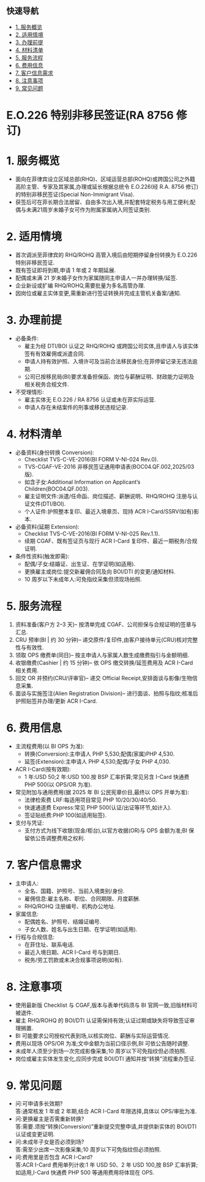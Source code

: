 ## 快速导航
- [1. 服务概览](#1-服务概览)
- [2. 适用情境](#2-适用情境)
- [3. 办理前提](#3-办理前提)
- [4. 材料清单](#4-材料清单)
- [5. 服务流程](#5-服务流程)
- [6. 费用信息](#6-费用信息)
- [7. 客户信息需求](#7-客户信息需求)
- [8. 注意事项](#8-注意事项)
- [9. 常见问题](#9-常见问题)

# E.O.226 特别非移民签证(RA 8756 修订)

# 1. 服务概览
- 面向在菲律宾设立区域总部(RHQ)、区域运营总部(ROHQ)或跨国公司之外籍高阶主管、专家及其家属,办理或延长根据总统令 E.O.226(经 R.A. 8756 修订)的特别非移民签证(Special Non-Immigrant Visa).
- 获签后可在菲长期合法居留、自由多次出入境,并配套特定税务与用工便利;配偶与未满21周岁未婚子女可作为附属家属纳入同签证类别.

# 2. 适用情境
- 首次调派至菲律宾的 RHQ/ROHQ 高管入境后由短期停留身份转换为 E.O.226 特别非移民签证.
- 既有签证即将到期,申请 1 年或 2 年期延展.
- 配偶或未满 21 岁未婚子女作为家属随同主申请人一并办理转换/延签.
- 企业新设或扩编 RHQ/ROHQ,需要批量为多名高管办理.
- 因岗位或雇主实体变更,需重新进行签证转换并完成主管机关备案/通知.

# 3. 办理前提
- 必备条件:
  - 雇主为经 DTI/BOI 认证之 RHQ/ROHQ 或跨国公司实体,且申请人与该实体签有有效雇佣或派遣合同.
  - 申请人持有效护照、入境许可及当前合法移民身份;在菲停留记录无违法逾期.
  - 公司已按移民局(BI)要求准备担保函、岗位与薪酬证明、财政能力证明及相关税务合规文件.
- 不受理情形:
  - 雇主实体无 E.O.226 / RA 8756 认证或未在菲实际运营.
  - 申请人存在未结案件的刑事或移民违规记录.

# 4. 材料清单
- 必备资料(身份转换 Conversion):
  - Checklist TVS-C-VE-2016(BI FORM V-NI-024 Rev.0).
  - TVS-CGAF-VE-2016 非移民签证通用申请表(BOC04.QF.002,2025/03 版).
  - 如含子女:Additional Information on Applicant’s Children(BOC04.QF.003).
  - 雇主证明文件:派遣/任命函、岗位描述、薪酬说明、RHQ/ROHQ 注册与认证文件(DTI/BOI).
  - 个人证件:护照整本复印、最近入境章页、现持 ACR I-Card/SSRV(如有)影本.
- 必备资料(延期 Extension):
  - Checklist TVS-C-VE-2016(BI FORM V-NI-025 Rev.1.1).
  - 续期 CGAF、既有签证页与现行 ACR I-Card 复印件、最近一期税务/合规证明.
- 条件性资料(触发即需):
  - 配偶/子女:结婚证、出生证、在学证明(如适用).
  - 更换雇主或岗位:提交新雇佣合同及向 BOI/DTI 的变更/通知材料.
  - 10 周岁以下未成年人:可免指纹采集但须现场拍照.

# 5. 服务流程
1. 资料准备(客户方 2–3 天)– 按清单完成 CGAF、公司担保与合规证明的签章与汇总.
2. CRU 预审(BI | 约 30 分钟)– 递交原件/复印件,由客户接待单元(CRU)核对完整性与有效性.
3. 领取 OPS 缴费单(同日)– 按主申请人与家属人数生成缴费指引与金额明细.
4. 收银缴费(Cashier | 约 15 分钟)– 依 OPS 缴交转换/延签费用及 ACR I-Card 相关费用.
5. 回交 OR 并预约(CRU/评审官)– 递交 Official Receipt,安排面谈与影像/生物信息采集.
6. 面谈与实施签注(Alien Registration Division)– 进行面谈、拍照与指纹;核准后护照贴签并办理/更新 ACR I-Card.

# 6. 费用信息
- 主流程费用(以 BI OPS 为准):
  - 转换(Conversion):主申请人 PHP 5,530;配偶(家属)PHP 4,530.
  - 延签(Extension):主申请人 PHP 4,530;配偶/子女 PHP 4,030.
- ACR I-Card(按有效期):
  - 1 年:USD 50;2 年:USD 100.按 BSP 汇率折算;常见另含 I-Card 快通费 PHP 500(以 OPS/OR 为准).
- 常见附加与通用费用(据 2025 年 BI 公民宪章价目,最终以 OPS 开单为准):
  - 法律检索费 LRF:每适用项目常见 PHP 10/20/30/40/50.
  - 快速通道费 Express:常见 PHP 500(认证/出证等环节,如计入).
  - 签证贴纸费:PHP 100(如适用贴签).
- 支付与凭证:
  - 支付方式为线下收银(现金/柜台),以官方收据(OR)与 OPS 金额为准;BI 保留依公告调整费用之权利.

# 7. 客户信息需求
- 主申请人:
  - 全名、国籍、护照号、当前入境类别/身份.
  - 雇佣信息:雇主名称、职位、合同期限、月度薪酬.
  - RHQ/ROHQ 注册编号、机构办公地址.
- 家属信息:
  - 配偶姓名、护照号、结婚证编号.
  - 子女人数、姓名与出生日期、在学证明(如适用).
- 行程与合规信息:
  - 在菲住址、联系电话.
  - 最近入境日期、ACR I-Card 号与到期日.
  - 税务/劳工罚款或未决合规事项说明(如有).

# 8. 注意事项
- 使用最新版 Checklist 与 CGAF,版本与表单代码须与 BI 官网一致,旧版材料可被退件.
- 雇主 RHQ/ROHQ 的 BOI/DTI 认证需保持有效;认证过期或缺失将导致签证审理搁置.
- BI 可能要求公司授权代表到场,以核实岗位、薪酬与实际运营情况.
- 费用以现场 OPS/OR 为准;文中金额为当前口径示例,BI 可依公告随时调整.
- 未成年人须至少到场一次完成影像采集;10 周岁以下可免指纹但必须拍照.
- 岗位或雇主实体发生变化,应同步完成 BOI/DTI 通知并按“转换”流程重办签证.

# 9. 常见问题
- 问:可申请多长效期?  
  答:通常核发 1 年或 2 年期,结合 ACR I-Card 年限选择,具体以 OPS/审批为准.
- 问:更换雇主是否需重新转换?  
  答:需要.须按“转换(Conversion)”重新提交完整申请,并提供新实体的 BOI/DTI 认证或变更证明.
- 问:未成年子女是否必须到场?  
  答:需至少出席一次影像采集;10 周岁以下可免指纹但必须拍照.
- 问:费用里是否包含 ACR I-Card?  
  答:ACR I-Card 费用单列计收:1 年 USD 50、2 年 USD 100,按 BSP 汇率折算;如适用,I-Card 快通费 PHP 500 等通用费用将体现在 OPS.
